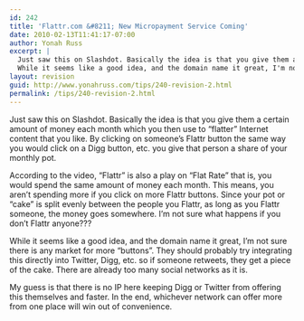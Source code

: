 ```yaml
---
id: 242
title: 'Flattr.com &#8211; New Micropayment Service Coming'
date: 2010-02-13T11:41:17-07:00
author: Yonah Russ
excerpt: |
  Just saw this on Slashdot. Basically the idea is that you give them a certain amount of money each month which you then use to "flatter" Internet content that you like...
  While it seems like a good idea, and the domain name it great, I'm not sure there is any market for more "buttons". They should probably try integrating this directly into Twitter, Digg, etc. so if someone retweets, they get a piece of the cake. There are already too many social networks as it is.
layout: revision
guid: http://www.yonahruss.com/tips/240-revision-2.html
permalink: /tips/240-revision-2.html
---
```

Just saw this on Slashdot. Basically the idea is that you give them a certain amount of money each month which you then use to &#8220;flatter&#8221; Internet content that you like. By clicking on someone&#8217;s Flattr button the same way you would click on a Digg button, etc. you give that person a share of your monthly pot. 

According to the video, &#8220;Flattr&#8221; is also a play on &#8220;Flat Rate&#8221; that is, you would spend the same amount of money each month. This means, you aren&#8217;t spending more if you click on more Flattr buttons. Since your pot or &#8220;cake&#8221; is split evenly between the people you Flattr, as long as you Flattr someone, the money goes somewhere. I&#8217;m not sure what happens if you don&#8217;t Flattr anyone???

While it seems like a good idea, and the domain name it great, I&#8217;m not sure there is any market for more &#8220;buttons&#8221;. They should probably try integrating this directly into Twitter, Digg, etc. so if someone retweets, they get a piece of the cake. There are already too many social networks as it is.

My guess is that there is no IP here keeping Digg or Twitter from offering this themselves and faster. In the end, whichever network can offer more from one place will win out of convenience.